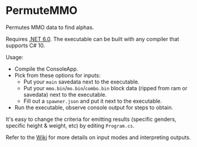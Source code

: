 # PermuteMMO
 
Permutes MMO data to find alphas.

Requires [.NET 6.0](https://dotnet.microsoft.com/download/dotnet/6.0). The executable can be built with any compiler that supports C# 10.

Usage:
- Compile the ConsoleApp.
- Pick from these options for inputs:
    - Put your `main` savedata next to the executable.
    - Put your `mmo.bin`/`mo.bin`/`combo.bin` block data (ripped from ram or savedata) next to the executable.
    - Fill out a `spawner.json` and put it next to the executable.
- Run the executable, observe console output for steps to obtain.

It's easy to change the criteria for emitting results (specific genders, specific height & weight, etc) by editing `Program.cs`.

Refer to the [Wiki](https://github.com/kwsch/PermuteMMO/wiki) for more details on input modes and interpreting outputs.
